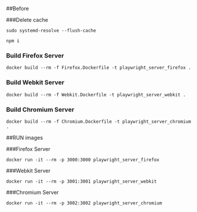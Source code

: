 ##Before

###Delete cache
````
sudo systemd-resolve --flush-cache

npm i
````

### Build Firefox Server
````
docker build --rm -f Firefox.Dockerfile -t playwright_server_firefox .
````

### Build Webkit Server
````
docker build --rm -f Webkit.Dockerfile -t playwright_server_webkit .
````

### Build Chromium Server
````
docker build --rm -f Chromium.Dockerfile -t playwright_server_chromium .
````


##RUN images

###Firefox Server
````
docker run -it --rm -p 3000:3000 playwright_server_firefox
````

###Webkit Server
````
docker run -it --rm -p 3001:3001 playwright_server_webkit
````

###Chromium Server
````
docker run -it --rm -p 3002:3002 playwright_server_chromium
````